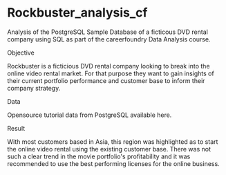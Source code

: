 # Rockbuster_analysis_cf

Analysis of the PostgreSQL Sample Database of a ficticous DVD rental company using SQL as part of the careerfoundry Data Analysis course.

Objective

Rockbuster is a ficticious DVD rental company looking to break into the online video rental market. For that purpose they want to gain insights of their current portfolio performance and customer base to inform their company strategy.

Data

Opensource tutorial data from PostgreSQL available here.

Result

With most customers based in Asia, this region was highlighted as to start the online video rental using the existing customer base. There was not such a clear trend in the movie portfolio's profitability and it was recommended to use the best performing licenses for the online business.
